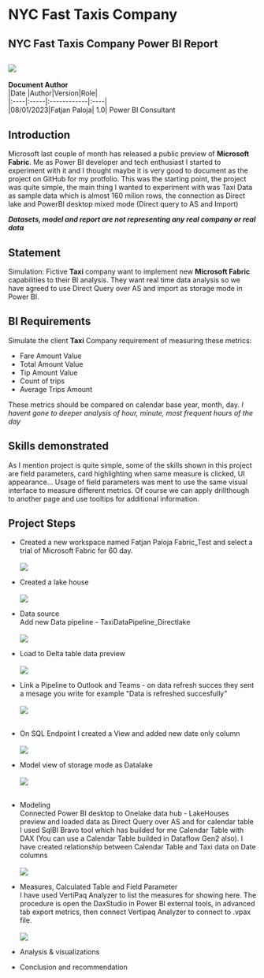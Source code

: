 
# **NYC Fast Taxis Company**
## **NYC Fast Taxis Company Power BI Report**

![](TaxiPhoto.jpg)
---
**Document Author**                                                   
|Date |Author|Version|Role|                   
|:----|:-----|:------------|:----|                                        
|08/01/2023|Fatjan Paloja| 1.0| Power BI Consultant 
## Introduction

Microsoft last couple of month has released a public preview of **Microsoft Fabric**. Me as Power BI developer and tech enthusiast I started to experiment with it and I thought maybe it is very good to document as the project on GitHub for my protfolio. This was the starting point, the project was quite simple, the main thing I wanted to experiment with was Taxi Data as sample data which is almost 160 milion rows, the connection as Direct lake and PowerBI desktop mixed mode (Direct query to AS and Import)

**_Datasets, model and report are not representing any real company or real data_**

## Statement

Simulation:
Fictive **Taxi** company want to implement new **Microsoft Fabric** capabilities to their BI analysis. They want real time data analysis so we have agreed to use Direct Query over AS and import as storage mode in Power BI.
  
## BI Requirements

Simulate the client **Taxi** Company requirement of measuring these metrics:
- Fare Amount Value
- Total Amount Value
- Tip Amount Value
- Count of trips
- Average Trips Amount

These metrics should be compared on calendar base year, month, day. _I havent gone to deeper analysis of hour, minute, most frequent hours of the day_
  
## Skills demonstrated

As I mention project is quite simple, some of the skills shown in this project are field parameters, card highlighting when same measure is clicked, UI appearance... Usage of field parameters was ment to use the same visual interface to measure different metrics. Of course we can apply drillthough to another page and use tooltips for additional information.
## Project Steps

- Created a new workspace named Fatjan Paloja Fabric_Test and select a trial of Microsoft Fabric for 60 day.
  <br />
  <br />
 ![](Workspace_settings.png)

- Created a lake house
  <br />
  <br />
 ![](LakeHouse.png)
- Data source
  <br />
  Add new Data pipeline - TaxiDataPipeline_Directlake
  <br />
  <br />
![](PipelineData.png)
- Load to Delta table data preview
  <br />
  <br />
  ![](DeltaTablePreview.png)

- Link a Pipeline to Outlook and Teams - on data refresh succes they sent a mesage you write for example "Data is refreshed succesfully"
  <br />
  <br />
  ![](PipelinetoTeams.png)
  <br />
  <br />
- On SQL Endpoint I created a View and added new date only column
  <br />
  <br />
  ![](SQl_endpoint.png)

- Model view of storage mode as Datalake
  <br />
  <br />
   ![](DirectLakePicture.png)
  <br />
  <br />

- Modeling
  <br />
  Connected Power BI desktop to Onelake data hub - LakeHouses preview and loaded data as Direct Query over AS and for calendar table I used SqlBI Bravo tool which has builded for me Calendar Table with DAX (You can use a Calendar Table builded in Dataflow Gen2 also). I have created relationship between Calendar Table and Taxi data on Date columns
  <br />
  <br />
![](DataModel.png)

- Measures, Calculated Table and Field Parameter
  <br />
  I have used VertiPaq Analyzer to list the measures for showing here. The procedure is open the DaxStudio in Power BI external tools, in advanced tab export metrics, then connect Vertipaq Analyzer to connect to .vpax file.
  <br />
  <br />
  ![](Measures.png)

- Analysis & visualizations
- Conclusion and recommendation

